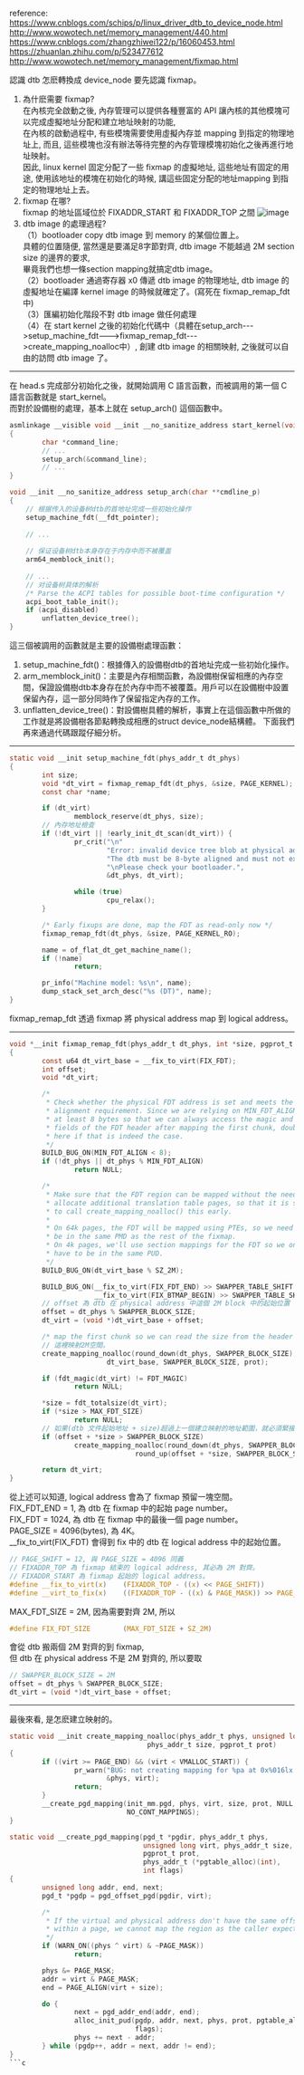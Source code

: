 reference:  
https://www.cnblogs.com/schips/p/linux_driver_dtb_to_device_node.html  
http://www.wowotech.net/memory_management/440.html  
https://www.cnblogs.com/zhangzhiwei122/p/16060453.html  
https://zhuanlan.zhihu.com/p/523477612  
http://www.wowotech.net/memory_management/fixmap.html

認識 dtb 怎麽轉換成 device_node 要先認識 fixmap。  
1. 為什麽需要 fixmap?  
在內核完全啟動之後, 內存管理可以提供各種豐富的 API 讓內核的其他模塊可以完成虛擬地址分配和建立地址映射的功能,  
在內核的啟動過程中, 有些模塊需要使用虛擬內存並 mapping 到指定的物理地址上, 而且, 這些模塊也沒有辦法等待完整的內存管理模塊初始化之後再進行地址映射。  
因此, linux kernel 固定分配了一些 fixmap 的虛擬地址, 這些地址有固定的用途, 使用該地址的模塊在初始化的時候, 講這些固定分配的地址mapping 到指定的物理地址上去。
2. fixmap 在哪?  
fixmap 的地址區域位於 FIXADDR_START 和 FIXADDR_TOP 之間
![image](https://github.com/OuO333333/jserv-linux-kernel-internals-study/assets/37506309/18c34bea-3dbc-458d-82a0-45b37812a675)
3. dtb image 的處理過程?  
（1）bootloader copy dtb image 到 memory 的某個位置上。  
具體的位置隨便, 當然還是要滿足8字節對齊, dtb image 不能越過 2M section size 的邊界的要求,  
畢竟我們也想一條section mapping就搞定dtb image。  
（2）bootloader 通過寄存器 x0 傳遞 dtb image 的物理地址, dtb image 的虛擬地址在編譯 kernel image 的時候就確定了。(寫死在 fixmap_remap_fdt 中)  
（3）匯編初始化階段不對 dtb image 做任何處理  
（4）在 start kernel 之後的初始化代碼中（具體在setup_arch--->setup_machine_fdt--->fixmap_remap_fdt--->create_mapping_noalloc中）, 創建 dtb image 的相關映射, 之後就可以自由的訪問 dtb image 了。

------------------------------------------------------------------------------------------------
在 head.s 完成部分初始化之後，就開始調用 C 語言函數，而被調用的第一個 C 語言函數就是 start_kernel。  
而對於設備樹的處理，基本上就在 setup_arch() 這個函數中。
```c
asmlinkage __visible void __init __no_sanitize_address start_kernel(void)
{
        char *command_line;
        // ...
        setup_arch(&command_line);
        // ...
}
```
```c
void __init __no_sanitize_address setup_arch(char **cmdline_p)
{    
    // 根据传入的设备树dtb的首地址完成一些初始化操作
    setup_machine_fdt(__fdt_pointer);
    
    // ...
    
    // 保证设备树dtb本身存在于内存中而不被覆盖
    arm64_memblock_init();
    
    // ...
    // 对设备树具体的解析
    /* Parse the ACPI tables for possible boot-time configuration */
    acpi_boot_table_init();
    if (acpi_disabled)
        unflatten_device_tree();
}
```
這三個被調用的函數就是主要的設備樹處理函數：  
1. setup_machine_fdt()：根據傳入的設備樹dtb的首地址完成一些初始化操作。
2. arm_memblock_init()：主要是內存相關函數，為設備樹保留相應的內存空間，保證設備樹dtb本身存在於內存中而不被覆蓋。用戶可以在設備樹中設置保留內存，這一部分同時作了保留指定內存的工作。
3. unflatten_device_tree()：對設備樹具體的解析，事實上在這個函數中所做的工作就是將設備樹各節點轉換成相應的struct device_node結構體。
下面我們再來通過代碼跟蹤仔細分析。  
------------------------------------------------------------------------------------------------
  
```c
static void __init setup_machine_fdt(phys_addr_t dt_phys)
{
        int size;
        void *dt_virt = fixmap_remap_fdt(dt_phys, &size, PAGE_KERNEL);
        const char *name;

        if (dt_virt)
                memblock_reserve(dt_phys, size);
        // 內存地址檢查
        if (!dt_virt || !early_init_dt_scan(dt_virt)) {
                pr_crit("\n"
                        "Error: invalid device tree blob at physical address %pa (virtual address 0x%p)\n"
                        "The dtb must be 8-byte aligned and must not exceed 2 MB in size\n"
                        "\nPlease check your bootloader.",
                        &dt_phys, dt_virt);

                while (true)
                        cpu_relax();
        }

        /* Early fixups are done, map the FDT as read-only now */
        fixmap_remap_fdt(dt_phys, &size, PAGE_KERNEL_RO);

        name = of_flat_dt_get_machine_name();
        if (!name)
                return;

        pr_info("Machine model: %s\n", name);
        dump_stack_set_arch_desc("%s (DT)", name);
}
```
fixmap_remap_fdt 透過 fixmap 將 physical address map 到 logical address。  

------------------------------------------------------------------------------------------------
```c
void *__init fixmap_remap_fdt(phys_addr_t dt_phys, int *size, pgprot_t prot)
{
        const u64 dt_virt_base = __fix_to_virt(FIX_FDT);
        int offset;
        void *dt_virt;

        /*
         * Check whether the physical FDT address is set and meets the minimum
         * alignment requirement. Since we are relying on MIN_FDT_ALIGN to be
         * at least 8 bytes so that we can always access the magic and size
         * fields of the FDT header after mapping the first chunk, double check
         * here if that is indeed the case.
         */
        BUILD_BUG_ON(MIN_FDT_ALIGN < 8);
        if (!dt_phys || dt_phys % MIN_FDT_ALIGN)
                return NULL;

        /*
         * Make sure that the FDT region can be mapped without the need to
         * allocate additional translation table pages, so that it is safe
         * to call create_mapping_noalloc() this early.
         *
         * On 64k pages, the FDT will be mapped using PTEs, so we need to
         * be in the same PMD as the rest of the fixmap.
         * On 4k pages, we'll use section mappings for the FDT so we only
         * have to be in the same PUD.
         */
        BUILD_BUG_ON(dt_virt_base % SZ_2M);

        BUILD_BUG_ON(__fix_to_virt(FIX_FDT_END) >> SWAPPER_TABLE_SHIFT !=
                     __fix_to_virt(FIX_BTMAP_BEGIN) >> SWAPPER_TABLE_SHIFT);
        // offset 為 dtb 在 physical address 中這個 2M block 中的起始位置
        offset = dt_phys % SWAPPER_BLOCK_SIZE;
        dt_virt = (void *)dt_virt_base + offset;

        /* map the first chunk so we can read the size from the header */
        // 這裡映射2M空間。
        create_mapping_noalloc(round_down(dt_phys, SWAPPER_BLOCK_SIZE),
                        dt_virt_base, SWAPPER_BLOCK_SIZE, prot);

        if (fdt_magic(dt_virt) != FDT_MAGIC)
                return NULL;

        *size = fdt_totalsize(dt_virt);
        if (*size > MAX_FDT_SIZE)
                return NULL;
        // 如果(dtb 文件起始地址 + size)超過上一個建立映射的地址範圍，就必須緊接著再映射 2M 空間。
        if (offset + *size > SWAPPER_BLOCK_SIZE)
                create_mapping_noalloc(round_down(dt_phys, SWAPPER_BLOCK_SIZE), dt_virt_base,
                               round_up(offset + *size, SWAPPER_BLOCK_SIZE), prot);

        return dt_virt;
}
```
從上述可以知道, logical address 會為了 fixmap 預留一塊空間。  
FIX_FDT_END = 1, 為 dtb 在 fixmap 中的起始 page number。  
FIX_FDT = 1024, 為 dtb 在 fixmap 中的最後一個 page number。  
PAGE_SIZE = 4096(bytes), 為 4K。  
__fix_to_virt(FIX_FDT) 會得到 fix 中的 dtb 在 logical address 中的起始位置。  
```c
// PAGE_SHIFT = 12, 與 PAGE_SIZE = 4096 同義
// FIXADDR_TOP 為 fixmap 結束的 logical address, 其必為 2M 對齊。
// FIXADDR_START 為 fixmap 起始的 logical address。
#define __fix_to_virt(x)	(FIXADDR_TOP - ((x) << PAGE_SHIFT))
#define __virt_to_fix(x)	((FIXADDR_TOP - ((x) & PAGE_MASK)) >> PAGE_SHIFT)
```
MAX_FDT_SIZE = 2M, 因為需要對齊 2M, 所以
```c
#define FIX_FDT_SIZE		(MAX_FDT_SIZE + SZ_2M)
```
會從 dtb 搬兩個 2M 對齊的到 fixmap,  
但 dtb 在 physical address 不是 2M 對齊的, 所以要取
```c
// SWAPPER_BLOCK_SIZE = 2M
offset = dt_phys % SWAPPER_BLOCK_SIZE;
dt_virt = (void *)dt_virt_base + offset;
```
------------------------------------------------------------------------------------------------
  
最後來看, 是怎麽建立映射的。
```c
static void __init create_mapping_noalloc(phys_addr_t phys, unsigned long virt,
                                  phys_addr_t size, pgprot_t prot)
{
        if ((virt >= PAGE_END) && (virt < VMALLOC_START)) {
                pr_warn("BUG: not creating mapping for %pa at 0x%016lx - outside kernel range\n",
                        &phys, virt);
                return;
        }
        __create_pgd_mapping(init_mm.pgd, phys, virt, size, prot, NULL,
                             NO_CONT_MAPPINGS);
}
```
```c
static void __create_pgd_mapping(pgd_t *pgdir, phys_addr_t phys,
                                 unsigned long virt, phys_addr_t size,
                                 pgprot_t prot,
                                 phys_addr_t (*pgtable_alloc)(int),
                                 int flags)
{
        unsigned long addr, end, next;
        pgd_t *pgdp = pgd_offset_pgd(pgdir, virt);

        /*
         * If the virtual and physical address don't have the same offset
         * within a page, we cannot map the region as the caller expects.
         */
        if (WARN_ON((phys ^ virt) & ~PAGE_MASK))
                return;

        phys &= PAGE_MASK;
        addr = virt & PAGE_MASK;
        end = PAGE_ALIGN(virt + size);

        do {
                next = pgd_addr_end(addr, end);
                alloc_init_pud(pgdp, addr, next, phys, prot, pgtable_alloc,
                               flags);
                phys += next - addr;
        } while (pgdp++, addr = next, addr != end);
}
```c
